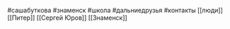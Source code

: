 #сашабуткова #знаменск
#школа 
#дальниедрузья
#контакты 
 [[люди]]
 [[Питер]]
 [[Сергей Юров]]
 [[Знаменск]]